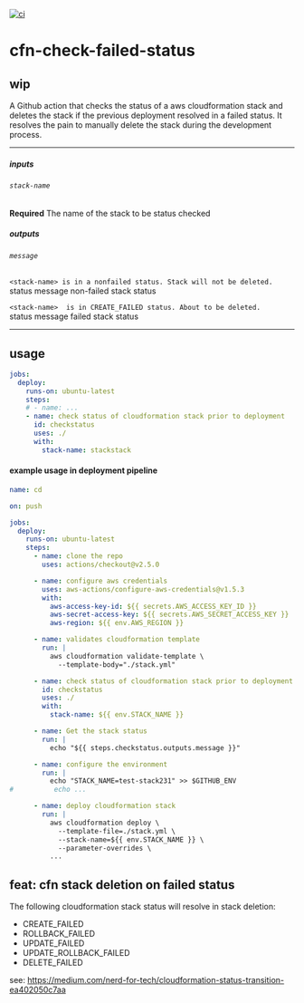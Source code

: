 [![ci](https://github.com/Balou9/cfn-check-failed-status/workflows/ci/badge.svg)](https://github.com/Balou9/cfn-check-failed-status/actions)

# cfn-check-failed-status

## wip

A Github action that checks the status of a aws cloudformation stack and deletes the stack if the previous deployment resolved in a failed status. It resolves the pain to manually delete the stack during the development process.

---
##### inputs

###### `stack-name`

**Required** The name of the stack to be status checked

##### outputs

###### `message`

`<stack-name> is in a nonfailed status. Stack will not be deleted.`  
status message non-failed stack status

`<stack-name>  is in CREATE_FAILED status. About to be deleted.`   
status message failed stack status

---

## usage

```yml
jobs:
  deploy:
    runs-on: ubuntu-latest
    steps:  
    # - name: ...
    - name: check status of cloudformation stack prior to deployment
      id: checkstatus
      uses: ./
      with:
        stack-name: stackstack
```

#### example usage in deployment pipeline

```yml
name: cd

on: push

jobs:
  deploy:
    runs-on: ubuntu-latest
    steps:
      - name: clone the repo
        uses: actions/checkout@v2.5.0

      - name: configure aws credentials
        uses: aws-actions/configure-aws-credentials@v1.5.3
        with:
          aws-access-key-id: ${{ secrets.AWS_ACCESS_KEY_ID }}
          aws-secret-access-key: ${{ secrets.AWS_SECRET_ACCESS_KEY }}
          aws-region: ${{ env.AWS_REGION }}

      - name: validates cloudformation template
        run: |
          aws cloudformation validate-template \
            --template-body="./stack.yml"

      - name: check status of cloudformation stack prior to deployment
        id: checkstatus
        uses: ./
        with:
          stack-name: ${{ env.STACK_NAME }}

      - name: Get the stack status
        run: |
          echo "${{ steps.checkstatus.outputs.message }}"

      - name: configure the environment
        run: |
          echo "STACK_NAME=test-stack231" >> $GITHUB_ENV
#          echo ...

      - name: deploy cloudformation stack
        run: |
          aws cloudformation deploy \
            --template-file=./stack.yml \
            --stack-name=${{ env.STACK_NAME }} \
            --parameter-overrides \
          ...
```

## feat: cfn stack deletion on failed status

The following cloudformation stack status will resolve in stack deletion:

- CREATE_FAILED
- ROLLBACK_FAILED
- UPDATE_FAILED
- UPDATE_ROLLBACK_FAILED
- DELETE_FAILED

see: https://medium.com/nerd-for-tech/cloudformation-status-transition-ea402050c7aa
